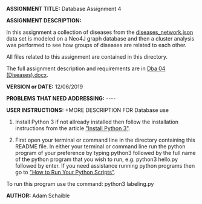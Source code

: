 **ASSIGNMENT TITLE:** Database Assignment 4

**ASSIGNMENT DESCRIPTION:**

In this assignment a collection of diseases from the [diseases_network.json](diseases_network.json) data set is modeled on a Neo4J graph database and then a cluster analysis was performed to see how groups of diseases are related to each other. 

All files related to this assignment are contained in this directory.

The full assignment description and requirements are in [Dba 04 (Diseases).docx](https://github.com/AdamSchaible/MSU_Denver/blob/master/CS%203810%20Principles%20of%20Database%20Systems%20(Fall%202019)/Database%20Assignment%204/Dba%2004%20(Diseases).docx).

**VERSION or DATE:** 12/06/2019

**PROBLEMS THAT NEED ADDRESSING:** ----

**USER INSTRUCTIONS:** +MORE DESCRIPTION FOR Database use
1) Install Python 3 if not allready installed then follow the installation instructions from the article ["Install Python 3"](https://installpython3.com/).

2) First open your terminal or command line in the directory containing this README file. In either your terminal or command line run the python program of your preference by typing python3 followed by the full name of the python program that you wish to run, e.g. python3 hello.py followed by enter. If you need assistance running python programs then go to ["How to Run Your Python Scripts"](https://realpython.com/run-python-scripts/).

To run this program use the command:
python3 labeling.py

**AUTHOR:** Adam Schaible
